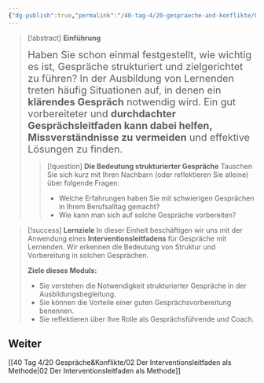 ```yaml
---
{"dg-publish":true,"permalink":"/40-tag-4/20-gespraeche-and-konflikte/01-berufliche-gespraeche/"}
---
```


> [!abstract] **Einführung**
> 
> <span style="font-size: 20px;">Haben Sie schon einmal festgestellt, wie wichtig es ist, Gespräche strukturiert und zielgerichtet zu führen? In der Ausbildung von Lernenden treten häufig Situationen auf, in denen ein **klärendes Gespräch** notwendig wird. Ein gut vorbereiteter und **durchdachter Gesprächsleitfaden kann dabei helfen, Missverständnisse zu vermeiden** und effektive Lösungen zu finden.</span>
> 
>>[!question] **Die Bedeutung strukturierter Gespräche**
>>Tauschen Sie sich kurz mit Ihren Nachbarn (oder reflektieren Sie alleine) über folgende Fragen:
>>* Welche Erfahrungen haben Sie mit schwierigen Gesprächen in Ihrem Berufsalltag gemacht?
>>* Wie kann man sich auf solche Gespräche vorbereiten?
 
> [!success] **Lernziele**
> In dieser Einheit beschäftigen wir uns mit der Anwendung eines **Interventionsleitfadens** für Gespräche mit Lernenden. Wir erkennen die Bedeutung von Struktur und Vorbereitung in solchen Gesprächen.
> 
> **Ziele dieses Moduls:**
> * Sie verstehen die Notwendigkeit strukturierter Gespräche in der Ausbildungsbegleitung.
> * Sie können die Vorteile einer guten Gesprächsvorbereitung benennen.
> * Sie reflektieren über Ihre Rolle als Gesprächsführende und Coach.



## Weiter
[[40 Tag 4/20 Gespräche&Konflikte/02 Der Interventionsleitfaden als Methode\|02 Der Interventionsleitfaden als Methode]]
